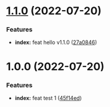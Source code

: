 # [1.1.0](https://github.com/yikoyu/pnpm-renovate-demo/compare/v1.0.0...v1.1.0) (2022-07-20)


### Features

* **index:** feat hello v1.1.0 ([27a0846](https://github.com/yikoyu/pnpm-renovate-demo/commit/27a08466d9b765ba77a72376a6d64fc0bf9aa792))

# 1.0.0 (2022-07-20)


### Features

* **index:** feat test 1 ([45f14ed](https://github.com/yikoyu/pnpm-renovate-demo/commit/45f14ed42ab5ad3b830ddb7981dacfe7a05cc389))
